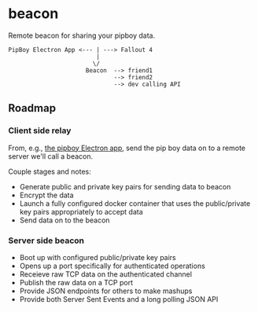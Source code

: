 # beacon

Remote beacon for sharing your pipboy data.

```
PipBoy Electron App <--- | ---> Fallout 4
                         |
                        \/
                      Beacon  --> friend1
                              --> friend2
                              --> dev calling API
```

## Roadmap

### Client side relay

From, e.g., [the pipboy Electron app](https://github.com/rgbkrk/pipboy), send the pip boy data on to a remote server we'll call a beacon.

Couple stages and notes:

* Generate public and private key pairs for sending data to beacon
* Encrypt the data
* Launch a fully configured docker container that uses the public/private key pairs appropriately to accept data
* Send data on to the beacon

### Server side beacon

* Boot up with configured public/private key pairs
* Opens up a port specifically for authenticated operations
* Receieve raw TCP data on the authenticated channel
* Publish the raw data on a TCP port
* Provide JSON endpoints for others to make mashups
* Provide both Server Sent Events and a long polling JSON API
